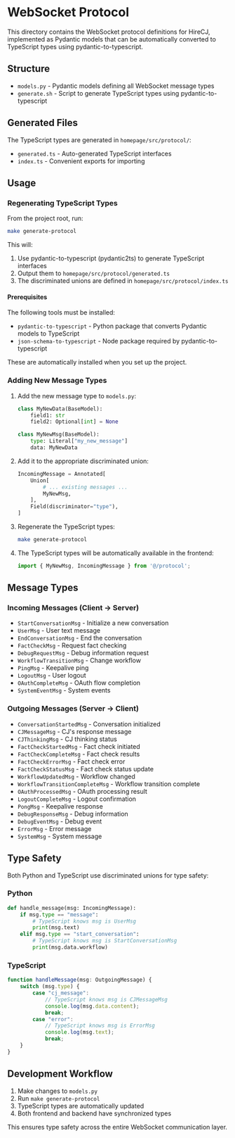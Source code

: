 # WebSocket Protocol

This directory contains the WebSocket protocol definitions for HireCJ, implemented as Pydantic models that can be automatically converted to TypeScript types using pydantic-to-typescript.

## Structure

- `models.py` - Pydantic models defining all WebSocket message types
- `generate.sh` - Script to generate TypeScript types using pydantic-to-typescript

## Generated Files

The TypeScript types are generated in `homepage/src/protocol/`:
- `generated.ts` - Auto-generated TypeScript interfaces
- `index.ts` - Convenient exports for importing

## Usage

### Regenerating TypeScript Types

From the project root, run:

```bash
make generate-protocol
```

This will:
1. Use pydantic-to-typescript (pydantic2ts) to generate TypeScript interfaces
2. Output them to `homepage/src/protocol/generated.ts`
3. The discriminated unions are defined in `homepage/src/protocol/index.ts`

#### Prerequisites

The following tools must be installed:
- `pydantic-to-typescript` - Python package that converts Pydantic models to TypeScript
- `json-schema-to-typescript` - Node package required by pydantic-to-typescript

These are automatically installed when you set up the project.

### Adding New Message Types

1. Add the new message type to `models.py`:
   ```python
   class MyNewData(BaseModel):
       field1: str
       field2: Optional[int] = None

   class MyNewMsg(BaseModel):
       type: Literal["my_new_message"]
       data: MyNewData
   ```

2. Add it to the appropriate discriminated union:
   ```python
   IncomingMessage = Annotated[
       Union[
           # ... existing messages ...
           MyNewMsg,
       ],
       Field(discriminator="type"),
   ]
   ```

3. Regenerate the TypeScript types:
   ```bash
   make generate-protocol
   ```

4. The TypeScript types will be automatically available in the frontend:
   ```typescript
   import { MyNewMsg, IncomingMessage } from '@/protocol';
   ```

## Message Types

### Incoming Messages (Client → Server)
- `StartConversationMsg` - Initialize a new conversation
- `UserMsg` - User text message
- `EndConversationMsg` - End the conversation
- `FactCheckMsg` - Request fact checking
- `DebugRequestMsg` - Debug information request
- `WorkflowTransitionMsg` - Change workflow
- `PingMsg` - Keepalive ping
- `LogoutMsg` - User logout
- `OAuthCompleteMsg` - OAuth flow completion
- `SystemEventMsg` - System events

### Outgoing Messages (Server → Client)
- `ConversationStartedMsg` - Conversation initialized
- `CJMessageMsg` - CJ's response message
- `CJThinkingMsg` - CJ thinking status
- `FactCheckStartedMsg` - Fact check initiated
- `FactCheckCompleteMsg` - Fact check results
- `FactCheckErrorMsg` - Fact check error
- `FactCheckStatusMsg` - Fact check status update
- `WorkflowUpdatedMsg` - Workflow changed
- `WorkflowTransitionCompleteMsg` - Workflow transition complete
- `OAuthProcessedMsg` - OAuth processing result
- `LogoutCompleteMsg` - Logout confirmation
- `PongMsg` - Keepalive response
- `DebugResponseMsg` - Debug information
- `DebugEventMsg` - Debug event
- `ErrorMsg` - Error message
- `SystemMsg` - System message

## Type Safety

Both Python and TypeScript use discriminated unions for type safety:

### Python
```python
def handle_message(msg: IncomingMessage):
    if msg.type == "message":
        # TypeScript knows msg is UserMsg
        print(msg.text)
    elif msg.type == "start_conversation":
        # TypeScript knows msg is StartConversationMsg
        print(msg.data.workflow)
```

### TypeScript
```typescript
function handleMessage(msg: OutgoingMessage) {
    switch (msg.type) {
        case "cj_message":
            // TypeScript knows msg is CJMessageMsg
            console.log(msg.data.content);
            break;
        case "error":
            // TypeScript knows msg is ErrorMsg
            console.log(msg.text);
            break;
    }
}
```

## Development Workflow

1. Make changes to `models.py`
2. Run `make generate-protocol`
3. TypeScript types are automatically updated
4. Both frontend and backend have synchronized types

This ensures type safety across the entire WebSocket communication layer.